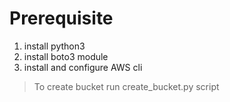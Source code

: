 # Prerequisite
1. install python3
2. install boto3 module
3. install and configure AWS cli

>To create bucket run create_bucket.py script
